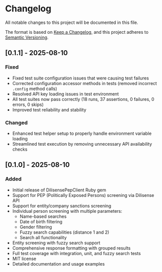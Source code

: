 # Changelog

All notable changes to this project will be documented in this file.

The format is based on [Keep a Changelog](https://keepachangelog.com/en/1.0.0/),
and this project adheres to [Semantic Versioning](https://semver.org/spec/v2.0.0.html).

## [0.1.1] - 2025-08-10

### Fixed
- Fixed test suite configuration issues that were causing test failures
- Corrected configuration accessor methods in tests (removed incorrect `.config` method calls)
- Resolved API key loading issues in test environment
- All test suites now pass correctly (18 runs, 37 assertions, 0 failures, 0 errors, 0 skips)
- Improved test reliability and stability

### Changed
- Enhanced test helper setup to properly handle environment variable loading
- Streamlined test execution by removing unnecessary API availability checks

## [0.1.0] - 2025-08-10

### Added
- Initial release of DilisensePepClient Ruby gem
- Support for PEP (Politically Exposed Persons) screening via Dilisense API
- Support for entity/company sanctions screening
- Individual person screening with multiple parameters:
  - Name-based searches
  - Date of birth filtering
  - Gender filtering
  - Fuzzy search capabilities (distance 1 and 2)
  - Search all functionality
- Entity screening with fuzzy search support
- Comprehensive response formatting with grouped results
- Full test coverage with integration, unit, and fuzzy search tests
- MIT license
- Detailed documentation and usage examples